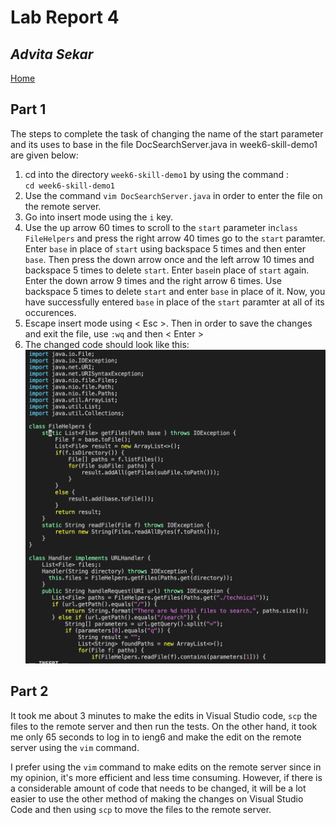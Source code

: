 #  Lab Report 4
## *Advita Sekar*

[Home](index.html)

## Part 1 <br />

The steps to complete the task of changing the name of the start parameter and its uses to base in the file DocSearchServer.java in week6-skill-demo1 are given below: <br />

1. cd into the directory `week6-skill-demo1` by using the command :<br />
`cd week6-skill-demo1`
2. Use the command `vim DocSearchServer.java` in order to enter the file on the remote server. <br /> 
3. Go into insert mode using the `i` key. <br />
4. Use the up arrow 60 times  to scroll to the `start` parameter in`class FileHelpers` and press the right arrow 40 times go to the `start` paramter. Enter `base` in place of `start` using backspace 5 times and then enter `base`. Then press the down arrow once and the left arrow 10 times and backspace 5 times to delete `start`. Enter `base`in place of `start` again. Enter the down arrow 9 times and the right arrow 6 times. Use backspace 5 times to delete `start` and enter `base` in place of it. Now, you have successfully entered `base` in place of the `start` paramter at all of its occurences. <br />
5. Escape insert mode using < Esc >. Then in order to save the changes and exit the file, use `:wq` and then < Enter >  <br />
6. The changed code should look like this: <br />
![Image](vim.png) <br />

## Part 2 <br />

It took me about 3 minutes to make the edits in Visual Studio code, `scp` the files to the remote server and then run the tests. On the other hand, it took me only 65 seconds to log in to ieng6 and make the edit on the remote server using the `vim` command.  <br />
 
I prefer using the `vim` command to make edits on the remote server since in my opinion, it's more efficient and less time consuming. However, if there is a considerable amount of code that needs to be changed, it will be a lot easier to use the other method of making the changes on Visual Studio Code and then using `scp` to move the files to the remote server.
